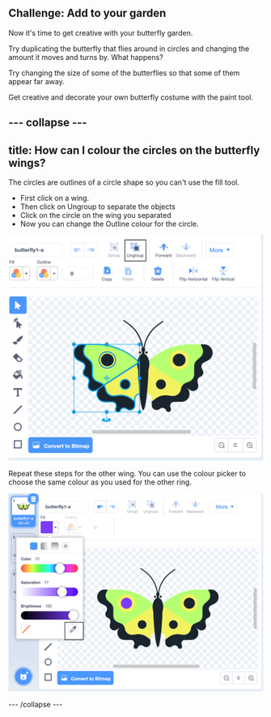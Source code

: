 ## Challenge: Add to your garden

Now it's time to get creative with your butterfly garden. 

Try duplicating the butterfly that flies around in circles and changing the amount it moves and turns by. What happens?

Try changing the size of some of the butterflies so that some of them appear far away. 

Get creative and decorate your own butterfly costume with the paint tool. 

--- collapse ---
---
title: How can I colour the circles on the butterfly wings? 
---

The circles are outlines of a circle shape so you can't use the fill tool. 

+ First click on a wing. 
+ Then click on Ungroup to separate the objects
+ Click on the circle on the wing you separated
+ Now you can change the Outline colour for the circle. 

![Colour the circles](images/butterfly-circle-colour.png)

Repeat these steps for the other wing. You can use the colour picker to choose the same colour as you used for the other ring.

![Colour the circles](images/butterfly-circle-colour-picker.png)

--- /collapse ---

